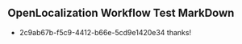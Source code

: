 ## OpenLocalization Workflow Test MarkDown
* 2c9ab67b-f5c9-4412-b66e-5cd9e1420e34 
thanks!<!--HONumber=Mar16_HO3-->
